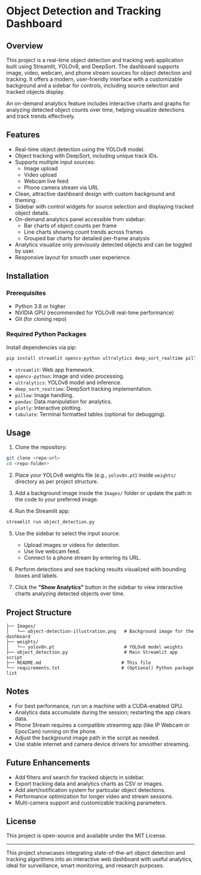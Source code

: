 # Object Detection and Tracking Dashboard

## Overview
This project is a real-time object detection and tracking web application built using Streamlit, YOLOv8, and DeepSort. The dashboard supports image, video, webcam, and phone stream sources for object detection and tracking. It offers a modern, user-friendly interface with a customizable background and a sidebar for controls, including source selection and tracked objects display.

An on-demand analytics feature includes interactive charts and graphs for analyzing detected object counts over time, helping visualize detections and track trends effectively.

## Features
- Real-time object detection using the YOLOv8 model.
- Object tracking with DeepSort, including unique track IDs.
- Supports multiple input sources:
  - Image upload
  - Video upload
  - Webcam live feed
  - Phone camera stream via URL
- Clean, attractive dashboard design with custom background and theming.
- Sidebar with control widgets for source selection and displaying tracked object details.
- On-demand analytics panel accessible from sidebar:
  - Bar charts of object counts per frame
  - Line charts showing count trends across frames
  - Grouped bar charts for detailed per-frame analysis
- Analytics visualize only previously detected objects and can be toggled by user.
- Responsive layout for smooth user experience.

## Installation

### Prerequisites
- Python 3.8 or higher
- NVIDIA GPU (recommended for YOLOv8 real-time performance)
- Git (for cloning repo)

### Required Python Packages
Install dependencies via pip:

```bash
pip install streamlit opencv-python ultralytics deep_sort_realtime pillow pandas plotly tabulate
```

- `streamlit`: Web app framework.
- `opencv-python`: Image and video processing.
- `ultralytics`: YOLOv8 model and inference.
- `deep_sort_realtime`: DeepSort tracking implementation.
- `pillow`: Image handling.
- `pandas`: Data manipulation for analytics.
- `plotly`: Interactive plotting.
- `tabulate`: Terminal formatted tables (optional for debugging).

## Usage

1. Clone the repository:

```bash
git clone <repo-url>
cd <repo-folder>
```

2. Place your YOLOv8 weights file (e.g., `yolov8n.pt`) inside `weights/` directory as per project structure.

3. Add a background image inside the `Images/` folder or update the path in the code to your preferred image.

4. Run the Streamlit app:

```bash
streamlit run object_detection.py
```

5. Use the sidebar to select the input source:
   - Upload images or videos for detection.
   - Use live webcam feed.
   - Connect to a phone stream by entering its URL.

6. Perform detections and see tracking results visualized with bounding boxes and labels.

7. Click the **"Show Analytics"** button in the sidebar to view interactive charts analyzing detected objects over time.

## Project Structure

```
├── Images/
│   └── object-detection-illustration.png   # Background image for the dashboard
├── weights/
│   └── yolov8n.pt                          # YOLOv8 model weights
├── object_detection.py                     # Main Streamlit app script
├── README.md                              # This file
└── requirements.txt                       # (Optional) Python package list
```

## Notes

- For best performance, run on a machine with a CUDA-enabled GPU.
- Analytics data accumulate during the session; restarting the app clears data.
- Phone Stream requires a compatible streaming app (like IP Webcam or EpocCam) running on the phone.
- Adjust the background image path in the script as needed.
- Use stable internet and camera device drivers for smoother streaming.

## Future Enhancements

- Add filters and search for tracked objects in sidebar.
- Export tracking data and analytics charts as CSV or images.
- Add alert/notification system for particular object detections.
- Performance optimization for longer video and stream sessions.
- Multi-camera support and customizable tracking parameters.

## License
This project is open-source and available under the MIT License.

***

This project showcases integrating state-of-the-art object detection and tracking algorithms into an interactive web dashboard with useful analytics, ideal for surveillance, smart monitoring, and research purposes.
